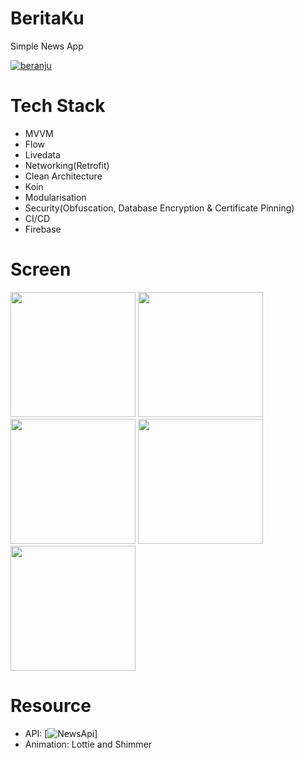 # BeritaKu
Simple News App 

[![beranju](https://circleci.com/gh/beranju/BeritaKu.svg?style=svg)](https://circleci.com/gh/beranju/BeritaKu)

# Tech Stack
* MVVM 
* Flow 
* Livedata 
* Networking(Retrofit) 
* Clean Architecture 
* Koin 
* Modularisation 
* Security(Obfuscation, Database Encryption & Certificate Pinning) 
* CI/CD 
* Firebase


# Screen
<img src="https://user-images.githubusercontent.com/94851439/218291558-e01ac596-1fd5-4038-97c6-ed5a55447795.png" width="200"/>    <img src="https://user-images.githubusercontent.com/94851439/218291560-dcdc4a10-949e-4225-b47c-2199a5287e4a.png" width="200"/>    <img src="https://user-images.githubusercontent.com/94851439/218291565-9b3821db-b7df-4543-9619-65b87e173be7.png" width="200"/>    <img src="https://user-images.githubusercontent.com/94851439/218291566-8ebba126-cee0-4af4-9ffe-b9fe090dffcf.png" width="200"/>    <img src="https://user-images.githubusercontent.com/94851439/218291568-948805c7-c690-4030-abe4-118e84e75411.png" width="200"/>

# Resource
* API: [![NewsApi](https://newsapi.org)]
* Animation: Lottie and Shimmer
